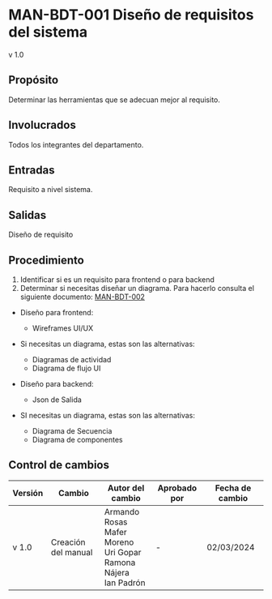 # MAN-BDT-001 Diseño de requisitos del sistema

v 1.0

## Propósito

Determinar las herramientas que se adecuan mejor al requisito.

## Involucrados

Todos los integrantes del departamento.

## Entradas

Requisito a nivel sistema.

## Salidas

Diseño de requisito

## Procedimiento

1. Identificar si es un requisito para frontend o para backend
2. Determinar si necesitas diseñar un diagrama. Para hacerlo consulta el siguiente documento: [MAN-BDT-002](https://black-dot-2024.github.io/docs/manuales/man-bdt-002)

- Diseño para frontend:

  - Wireframes UI/UX

- Si necesitas un diagrama, estas son las alternativas:

  - Diagramas de actividad
  - Diagrama de flujo UI

- Diseño para backend:

  - Json de Salida

- SI necesitas un diagrama, estas son las alternativas:
  - Diagrama de Secuencia
  - Diagrama de componentes

## Control de cambios

| Versión | Cambio              | Autor del cambio                                                                          | Aprobado por | Fecha de cambio |
| ------- | ------------------- | ----------------------------------------------------------------------------------------- | ------------ | --------------- |
| v 1.0   | Creación del manual | Armando Rosas <br /> Mafer Moreno <br /> Uri Gopar <br /> Ramona Nájera <br /> Ian Padrón | -            | 02/03/2024      |
